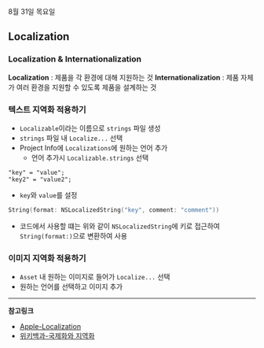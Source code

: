 8월 31일 목요일

## Localization

### Localization & Internationalization
**Localization** : 제품을 각 환경에 대해 지원하는 것
**Internationalization** : 제품 자체가 여러 환경을 지원할 수 있도록 제품을 설계하는 것

### 텍스트 지역화 적용하기
- `Localizable`이라는 이름으로 `strings` 파일 생성
- `strings` 파일 내 `Localize...` 선택
- Project Info에 `Localizations`에 원하는 언어 추가
    - 언어 추가시 `Localizable.strings` 선택

```strings
"key" = "value";
"key2" = "value2";
```
- `key`와 `value`를 설정

```swift
String(format: NSLocalizedString("key", comment: "comment"))
```
- 코드에서 사용할 떄는 위와 같이 `NSLocalizedString`에 키로 접근하여 `String(format:)`으로 변환하여 사용

### 이미지 지역화 적용하기
- `Asset` 내 원하는 이미지로 들어가 `Localize...` 선택
- 원하는 언어를 선택하고 이미지 추가

---
**참고링크**
- [Apple-Localization](https://developer.apple.com/documentation/xcode/localization)
- [위키백과-국제화와 지역화](https://developer.apple.com/documentation/xcode/localization)
